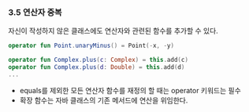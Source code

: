 ### 3.5 연산자 중복

자신이 작성하지 않은 클래스에도 연산자와 관련된 함수를 추가할 수 있다.

```kotlin
operator fun Point.unaryMinus() = Point(-x, -y)

operator fun Complex.plus(c: Complex) = this.add(c)
operator fun Complex.plus(d: Double) = this.add(d)
...
```

- equals를 제외한 모든 연산자 함수를 재정의 할 때는 operator 키워드는 필수
- 확장 함수는 자바 클래스의 기존 메서드에 연산을 위임한다.
